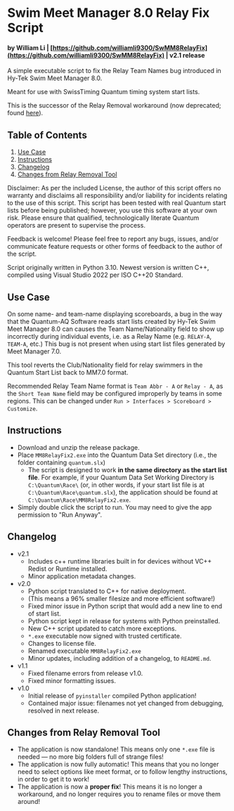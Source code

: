 # Swim Meet Manager 8.0 Relay Fix Script

#### by William Li | [https://github.com/williamli9300/SwMM8RelayFix](https://github.com/williamli9300/SwMM8RelayFix) | v2.1 release

A simple executable script to fix the Relay Team Names bug introduced in Hy-Tek Swim Meet Manager 8.0. 

Meant for use with SwissTiming Quantum timing system start lists.

This is the successor of the Relay Removal workaround (now deprecated; found [here](https://github.com/williamli9300/quantum-removerelays)).

## Table of Contents

1. [Use Case](#usecase)
2. [Instructions](#installation)
3. [Changelog](#changelog)
4. [Changes from Relay Removal Tool](#changes)

Disclaimer: As per the included License, the author of this script offers no warranty and disclaims all responsibility and/or liability for incidents relating to the use of this script. This script has been tested with real Quantum start lists before being published; however, you use this software at your own risk. Please ensure that qualified, technologically literate Quantum operators are present to supervise the process. 

Feedback is welcome! Please feel free to report any bugs, issues, and/or communicate feature requests or other forms of feedback to the author of the script.

Script originally written in Python 3.10. Newest version is written C++, compiled using Visual Studio 2022 per ISO C++20 Standard.

## Use Case <a name="usecase"></a>

On some name- and team-name displaying scoreboards, a bug in the way that the Quantum-AQ Software reads start lists created by Hy-Tek Swim Meet Manager 8.0 can causes the Team Name/Nationality field to show up incorrectly during individual events, i.e. as a Relay Name (e.g. `RELAY-A`, `TEAM-A`, etc.) This bug is not present when using start list files generated by Meet Manager 7.0.

This tool reverts the Club/Nationality field for relay swimmers in the Quantum Start List back to MM7.0 format.

Recommended Relay Team Name format is `Team Abbr - A` or `Relay - A`, as the `Short Team Name` field may be configured improperly by teams in some regions. This can be changed under `Run > Interfaces > Scoreboard > Customize`.

## Instructions <a name="installation"></a>

- Download and unzip the release package.
- Place `MM8RelayFix2.exe` into the Quantum Data Set directory (i.e., the folder containing `quantum.slx`)
  - The script is designed to work **in the same directory as the start list file**. For example, if your Quantum Data Set Working Directory is `C:\Quantum\Race\` (or, in other words, if your start list file is at `C:\Quantum\Race\quantum.slx`), the application should be found at `C:\Quantum\Race\MM8RelayFix2.exe`. 
- Simply double click the script to run. You may need to give the app permission to "Run Anyway".

## Changelog <a name="changelog"></a>

- v2.1
  - Includes c++ runtime libraries built in for devices without VC++ Redist or Runtime installed.
  - Minor application metadata changes.
- v2.0
  - Python script translated to C++ for native deployment.
  - (This means a 96% smaller filesize and more efficient software!)
  - Fixed minor issue in Python script that would add a new line to end of start list.
  - Python script kept in release for systems with Python preinstalled.
  - New C++ script updated to catch more exceptions.
  - `*.exe` executable now signed with trusted certificate.
  - Changes to license file.
  - Renamed executable `MM8RelayFix2.exe`
  - Minor updates, including addition of a changelog, to `README.md`.
- v1.1
  - Fixed filename errors from release v1.0.
  - Fixed minor formatting issues.
- v1.0
  - Initial release of `pyinstaller` compiled Python application!
  - Contained major issue: filenames not yet changed from debugging, resolved in next release.

## Changes from Relay Removal Tool <a name="changes"></a>

- The application is now standalone! This means only one `*.exe` file is needed — no more big folders full of strange files!
- The application is now fully automatic! This means that you no longer need to select options like meet format, or to follow lengthy instructions, in order to get it to work!
- The application is now a **proper fix**! This means it is no longer a workaround, and no longer requires you to rename files or move them around!
